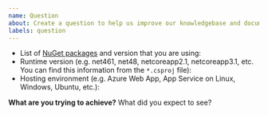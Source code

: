 ```yaml
---
name: Question
about: Create a question to help us improve our knowledgebase and documentation
labels: question
---
```


* List of [NuGet packages](https://github.com/microsoft/ApplicationInsights-dotnet#nuget-packages) and version that you are using:
* Runtime version (e.g. net461, net48, netcoreapp2.1, netcoreapp3.1, etc. You can find this information from the `*.csproj` file):
* Hosting environment (e.g. Azure Web App, App Service on Linux, Windows, Ubuntu, etc.):

**What are you trying to achieve?**
What did you expect to see?
